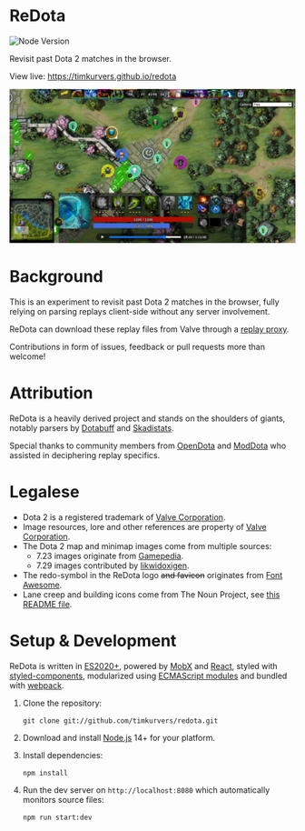 # ReDota

![Node Version](https://badgen.net/badge/node/14+/green)

Revisit past Dota 2 matches in the browser.

View live: https://timkurvers.github.io/redota

![ReDota](./public/images/redota.jpg)

# Background

This is an experiment to revisit past Dota 2 matches in the browser, fully relying
on parsing replays client-side without any server involvement.

ReDota can download these replay files from Valve through a [replay proxy].

Contributions in form of issues, feedback or pull requests more than welcome!

# Attribution

ReDota is a heavily derived project and stands on the shoulders of giants, notably
parsers by [Dotabuff] and [Skadistats].

Special thanks to community members from [OpenDota] and [ModDota] who assisted in
deciphering replay specifics.

# Legalese

- Dota 2 is a registered trademark of [Valve Corporation].
- Image resources, lore and other references are property of [Valve Corporation].
- The Dota 2 map and minimap images come from multiple sources:
  - 7.23 images originate from [Gamepedia].
  - 7.29 images contributed by [likwidoxigen](https://github.com/timkurvers/redota/pull/48).
- The redo-symbol in the ReDota logo ~~and favicon~~ originates from [Font Awesome].
- Lane creep and building icons come from The Noun Project, see [this README file](./public/images/icons/README.md).

# Setup & Development

ReDota is written in [ES2020+], powered by [MobX] and [React], styled with [styled-components],
modularized using [ECMAScript modules] and bundled with [webpack].

1. Clone the repository:

   ```shell
   git clone git://github.com/timkurvers/redota.git
   ```

2. Download and install [Node.js] 14+ for your platform.

3. Install dependencies:

   ```shell
   npm install
   ```

4. Run the dev server on `http://localhost:8080` which automatically monitors source files:

   ```shell
   npm run start:dev
   ```

[Dotabuff]: https://github.com/dotabuff/manta
[ECMAScript modules]: https://developer.mozilla.org/en-US/docs/Web/JavaScript/Guide/Modules
[ES2020+]: https://www.strictmode.io/articles/whats-new-es2020/
[Font Awesome]: https://fontawesome.com/license
[Gamepedia]: https://dota2.gamepedia.com/Map
[MobX]: https://mobx.js.org
[ModDota]: https://moddota.com
[Node.js]: https://nodejs.org/
[OpenDota]: https://github.com/odota/parser
[React]: https://reactjs.org/
[Skadistats]: https://github.com/skadistats/clarity
[Valve Corporation]: https://www.valvesoftware.com/
[replay proxy]: https://github.com/timkurvers/redota-replay-proxy
[styled-components]: https://styled-components.com/
[webpack]: https://webpack.js.org/
